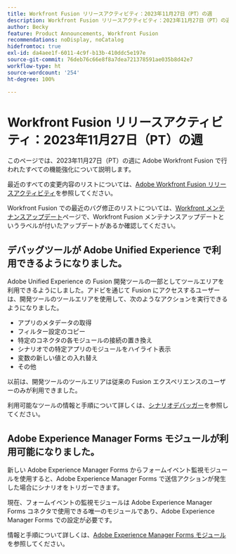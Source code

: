 ```yaml
---
title: Workfront Fusion リリースアクティビティ：2023年11月27日（PT）の週
description: Workfront Fusion リリースアクティビティ：2023年11月27日（PT）の週
author: Becky
feature: Product Announcements, Workfront Fusion
recommendations: noDisplay, noCatalog
hidefromtoc: true
exl-id: da4aee1f-6011-4c9f-b13b-410ddc5e197e
source-git-commit: 76deb76c66e8f8a7dea721378591ae035b8d42e7
workflow-type: ht
source-wordcount: '254'
ht-degree: 100%

---
```


# Workfront Fusion リリースアクティビティ：2023年11月27日（PT）の週

このページでは、2023年11月27日（PT）の週に Adobe Workfront Fusion で行われたすべての機能強化について説明します。

最近のすべての変更内容のリストについては、[Adobe Workfront Fusion リリースアクティビティ](../../../product-announcements/product-releases/fusion-release-activity/fusion-release-activity.md)を参照してください。

Workfront Fusion での最近のバグ修正のリストについては、[Workfront メンテナンスアップデート](https://experienceleague.adobe.com/docs/workfront-known-issues/releases/current-updates.html?lang=ja)ページで、Workfront Fusion メンテナンスアップデートというラベルが付いたアップデートがあるか確認してください。

## デバッグツールが Adobe Unified Experience で利用できるようになりました。

Adobe Unified Experience の Fusion 開発ツールの一部としてツールエリアを利用できるようにしました。アドビを通じて Fusion にアクセスするユーザーは、開発ツールのツールエリアを使用して、次のようなアクションを実行できるようになりました。

* アプリのメタデータの取得
* フィルター設定のコピー
* 特定のコネクタの各モジュールの接続の置き換え
* シナリオでの特定アプリのモジュールをハイライト表示
* 変数の新しい値との入れ替え
* その他

以前は、開発ツールのツールエリアは従来の Fusion エクスペリエンスのユーザーのみが利用できました。

利用可能なツールの情報と手順について詳しくは、[シナリオデバッガー](/help/quicksilver/workfront-fusion/scenarios/debug-scenarios-with-dev-tool.md#tools)を参照してください。

## Adobe Experience Manager Forms モジュールが利用可能になりました。

新しい Adobe Experience Manager Forms からフォームイベント監視モジュールを使用すると、Adobe Experience Manager Forms で送信アクションが発生した場合にシナリオをトリガーできます。

現在、フォームイベントの監視モジュールは Adobe Experience Manager Forms コネクタで使用できる唯一のモジュールであり、Adobe Experience Manager Forms での設定が必要です。

情報と手順について詳しくは、[Adobe Experience Manager Forms モジュール](/help/quicksilver/workfront-fusion/apps-and-their-modules/aem-forms-modules.md)を参照してください。
